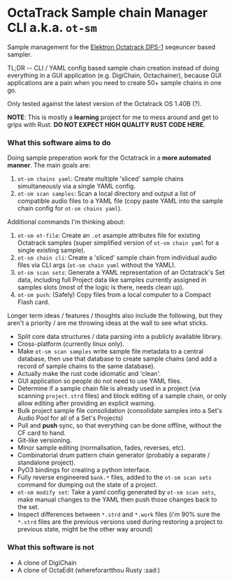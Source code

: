 # OctaTrack Sample chain Manager CLI a.k.a. `ot-sm`

Sample management for the [Elektron Octatrack DPS-1](https://www.elektron.se/en/octratrack-mkii-explorer) seqeuncer based sampler. 

TL;DR -- CLI / YAML config based sample chain creation instead of doing everything in a GUI application (e.g. DigiChain, Octachainer), 
because GUI applications are a pain when you need to create 50+ sample chains in one go. 

Only tested against the latest version of the Octatrack OS 1.40B (?).

**NOTE**: This is mostly a **learning** project for me to mess around and get to grips with Rust. 
**DO NOT EXPECT HIGH QUALITY RUST CODE HERE**.

### What this software aims to do

Doing sample preperation work for the Octatrack in a **more automated manner**. The main goals are:

1. `ot-sm chains yaml`: Create multiple 'sliced' sample chains simultaneously via a single YAML config.
2. `ot-sm scan samples`: Scan a local directory and output a list of compatible audio files to a YAML file (copy paste YAML into the sample chain config for `ot-sm chains yaml`).

Additional commands I'm thinking about:

1. `ot-sm ot-file`: Create an `.ot` asample attributes file for existing Octatrack samples (super simplified version of `ot-sm chain yaml` for a single existing sample).
2. `ot-sm chain cli`: Create a 'sliced' sample chain from individual audio files via CLI args (`ot-sm chain yaml` without the YAML).
3. `ot-sm scan sets`: Generate a YAML representation of an Octatrack's Set data, including full Project data like samples currently assigned in samples slots (most of the logic is there, needs clean up).
4. `ot-sm push`: (Safely) Copy files from a local computer to a Compact Flash card.

Longer term ideas / features / thoughts also include the following, but they aren't a priority / are me throwing ideas at the wall to see what sticks.
- Split core data structures / data parsing into a publicly available library.
- Cross-platform (currently linux only).
- Make `ot-sm scan samples` write sample file metadata to a central database, then use that database to create sample chains (and add a record of sample chains to the same database).
- Actually make the rust code idiomatic and 'clean'.
- GUI application so people do not need to use YAML files.
- Determine if a sample chain file is already used in a project (via scanning `project.strd` files)
  and block editing of a sample chain, or only allow editing after providing an explicit warning.
- Bulk project sample file consolidation (consolidate samples into a Set's Audio Pool for all of a Set's Projects)
- Pull and **push** sync, so that everything can be done offline, without the CF card to hand.
- Git-like versioning.
- Minor sample editing (normalisation, fades, reverses, etc).
- Combinatorial drum pattern chain generator (probably a separate / standalone project).
- PyO3 bindings for creating a python interface.
- Fully reverse engineered `bank.*` files, added to the `ot-sm scan sets` command for dumping out the state of a project.
- `ot-sm modify set`: Take a yaml config generated by `ot-sm scan sets`, make manual changes to the YAML then push those changes back to the set.
- Inspect differences between `*.strd` and `*.work` files (i'm 90% sure the `*.strd` files are the previous versions used during restoring a project to previous state, might be the other way around)


### What this software is not
- A clone of DigiChain
- A clone of OctaEdit (whereforartthou Rusty :sad:)

